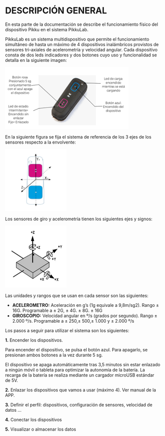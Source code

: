 ﻿# DESCRIPCIÓN GENERAL
En esta parte de la documentación se describe el funcionamiento físico del dispositivo Pikku en el sistema PikkuLab.

PikkuLab es un sistema multidispositivo que permite el funcionamiento simultáneo de hasta un máximo de 4 dispositivos inalámbricos provistos de sensores tri-axiales de acelerometría y velocidad angular. 
Cada dispositivo consta de dos leds indicadores y dos botones cuyo uso y funcionalidad se detalla en la siguiente imagen:

<img src="images/imagen1.png" alt="pikku-kit" width="400" height="200"/>

En la siguiente figura se fija el sistema de referencia de los 3 ejes de los sensores respecto a la envolvente:

<img src="images/imagen2.png" alt="pikku-kit" width="200" height="200"/>

Los sensores de giro y acelerometría tienen los siguientes ejes y signos:

<img src="images/imagen3.png" alt="pikku-kit" width="200" height="200"/>


Las unidades y rangos que se usan en cada sensor son las siguientes:

- **ACELEROMETRO:** Aceleración en g’s (1g equivale a 9,8m/sg2). Rango ± 16G. Programable a ± 2G, ± 4G. ± 8G. ± 16G 
- **GIROSCOPIO:** Velocidad angular en º/s (grados por segundo). Rango ± 2.000 º/s. Programable a ± 250,± 500,± 1.000 y ± 2.000 º/s 

Los pasos a seguir para utilizar el sistema son los siguientes:

 **1.** Encender los dispositivos.

Para encender el dispositivo, se pulsa el botón azul. Para apagarlo, se presionan ambos
botones a la vez durante 5 sg.

El dispositivo se apaga automáticamente tras 3,5 minutos sin estar enlazado a ningún móvil o tableta para optimizar la autonomía de la batería.
La recarga de la batería se realiza mediante un cargador microUSB estándar de 5V.

**2.** Enlazar los dispositivos que vamos a usar (máximo 4). Ver manual de la APP.

**3.** Definir el perfil: dispositivos, configuración de sensores, velocidad de datos ...

**4.** Conectar los dispositivos

**5.** Visualizar o almacenar los datos


